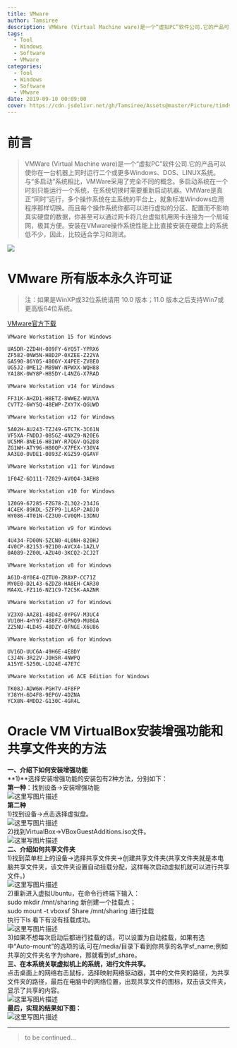```yaml
---
title: VMware
author: Tamsiree
description: VMWare (Virtual Machine ware)是一个“虚拟PC”软件公司.它的产品可以使你在一台机器上同时运行二个或更多Windows、DOS、LINUX系统。
tags:
  - Tool
  - Windows
  - Software
  - VMware
categories:
  - Tool
  - Windows
  - Software
  - VMware
date: 2019-09-10 00:09:00
cover: https://cdn.jsdelivr.net/gh/Tamsiree/Assets@master/Picture/timdsag.jpeg
---
```

# 前言

> VMWare (Virtual Machine ware)是一个“虚拟PC”软件公司.它的产品可以使你在一台机器上同时运行二个或更多Windows、DOS、LINUX系统。  
> 与“多启动”系统相比，VMWare采用了完全不同的概念。多启动系统在一个时刻只能运行一个系统，在系统切换时需要重新启动机器。VMWare是真正“同时”运行，多个操作系统在主系统的平台上，就象标准Windows应用程序那样切换。而且每个操作系统你都可以进行虚拟的分区、配置而不影响真实硬盘的数据，你甚至可以通过网卡将几台虚拟机用网卡连接为一个局域网，极其方便。安装在VMware操作系统性能上比直接安装在硬盘上的系统低不少，因此，比较适合学习和测试。

![](https://cdn.jsdelivr.net/gh/Tamsiree/Assets@master/DeskTop/68b3ad0a9b0fee6f58a540f8d3c13158_r.jpg)


# VMware 所有版本永久许可证

> 注：如果是WinXP或32位系统请用 10.0 版本；11.0 版本之后支持Win7或更高版64位系统。

[VMware官方下载](https://www.vmware.com/go/getworkstation-win)

```
VMware Workstation 15 for Windows

UA5DR-2ZD4H-089FY-6YQ5T-YPRX6
ZF582-0NW5N-H8D2P-0XZEE-Z22VA
GA590-86Y05-4806Y-X4PEE-ZV8E0
UG5J2-0ME12-M89WY-NPWXX-WQH88
YA18K-0WY8P-H85DY-L4NZG-X7RAD
```

```
VMware Workstation v14 for Windows 

FF31K-AHZD1-H8ETZ-8WWEZ-WUUVA
CV7T2-6WY5Q-48EWP-ZXY7X-QGUWD
```

```
VMware Workstation v12 for Windows 

5A02H-AU243-TZJ49-GTC7K-3C61N 
VF5XA-FNDDJ-085GZ-4NXZ9-N20E6
UC5MR-8NE16-H81WY-R7QGV-QG2D8
ZG1WH-ATY96-H80QP-X7PEX-Y30V4
AA3E0-0VDE1-0893Z-KGZ59-QGAVF
```

```
VMware Workstation v11 for Windows 

1F04Z-6D111-7Z029-AV0Q4-3AEH8 
```

```
VMware Workstation v10 for Windows 

1Z0G9-67285-FZG78-ZL3Q2-234JG 
4C4EK-89KDL-5ZFP9-1LA5P-2A0J0 
HY086-4T01N-CZ3U0-CV0QM-13DNU 
```

```
VMware Workstation v9 for Windows 

4U434-FD00N-5ZCN0-4L0NH-820HJ 
4V0CP-82153-9Z1D0-AVCX4-1AZLV 
0A089-2Z00L-AZU40-3KCQ2-2CJ2T 
```

```
VMware Workstation v8 for Windows 

A61D-8Y0E4-QZTU0-ZR8XP-CC71Z 
MY0E0-D2L43-6ZDZ8-HA8EH-CAR30 
MA4XL-FZ116-NZ1C9-T2C5K-AAZNR 
```

```
VMware Workstation v7 for Windows 

VZ3X0-AAZ81-48D4Z-0YPGV-M3UC4 
VU10H-4HY97-488FZ-GPNQ9-MU8GA 
ZZ5NU-4LD45-48DZY-0FNGE-X6U86 
```

```
VMware Workstation v6 for Windows 

UV16D-UUC6A-49H6E-4E8DY 
C3J4N-3R22V-J0H5R-4NWPQ 
A15YE-5250L-LD24E-47E7C 
```

```
VMware Workstation v6 ACE Edition for Windows 

TK08J-ADW6W-PGH7V-4F8FP 
YJ8YH-6D4F8-9EPGV-4DZNA 
YCX8N-4MDD2-G130C-4GR4L
```


# Oracle VM VirtualBox安装增强功能和共享文件夹的方法

**一、介绍下如何安装增强功能**  
**1)**选择安装增强功能的安装包有2种方法，分别如下：  
**第一种**：找到设备->安装增强功能  
![这里写图片描述](https://cdn.jsdelivr.net/gh/Tamsiree/Assets@master/Picture/Blog/Post/20170402230218065.png)  
**第二种**  
1)找到设备->点击选择虚拟盘。  
![这里写图片描述](https://cdn.jsdelivr.net/gh/Tamsiree/Assets@master/Picture/Blog/Post/20170402230706814.png)  
2)找到VirtualBox->VBoxGuestAdditions.iso文件。  
![这里写图片描述](https://cdn.jsdelivr.net/gh/Tamsiree/Assets@master/Picture/Blog/Post/20170402230805853.png)  
**二、介绍如何共享文件夹**  
1)找到菜单栏上的设备->选择共享文件夹->创建共享文件夹(共享文件夹就是本电脑共享文件夹，该文件夹设置自动挂载分配，这样每次启动虚拟机就可以进行共享文件。)  
![这里写图片描述](https://cdn.jsdelivr.net/gh/Tamsiree/Assets@master/Picture/Blog/Post/20170402234425405.png)  
2)重新进入虚拟Ubuntu，在命令行终端下输入：  
sudo mkdir /mnt/sharing 新创建一个挂载点；  
sudo mount -t vboxsf Share /mnt/sharing 进行挂载  
执行下ls 看下有没有挂载成功。  
![这里写图片描述](https://cdn.jsdelivr.net/gh/Tamsiree/Assets@master/Picture/Blog/Post/20170402234646693.png)  
3)如果不想每次启动后都进行挂载的话，可以设置为自动挂载，如果有选中“Auto-mount”的选项的话,可在/media/目录下看到你共享的名字sf\_name;例如共享的文件夹名字为share，那就看到sf\_share。  
**三、在本系统关联虚拟机上的系统，进行文件共享。**  
点击桌面上的网络右击鼠标，选择映射网络驱动器，其中的文件夹的路径，为共享文件夹的路径，最后在电脑中的网络位置，出现共享文件的图标，双击该文件夹，显示了共享的内容。  
![这里写图片描述](https://cdn.jsdelivr.net/gh/Tamsiree/Assets@master/Picture/Blog/Post/20170402235507873.png)  
**最后，实现的结果如下图：**  
![这里写图片描述](https://cdn.jsdelivr.net/gh/Tamsiree/Assets@master/Picture/Blog/Post/20170402235551025.png)

---
> to be continued...